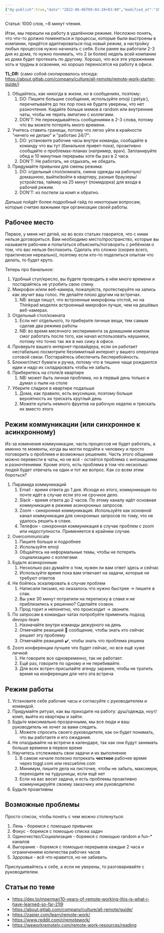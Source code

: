 ```yaml
---
{"dg-publish":true,"date":"2022-06-06T09:04:28+03:00","modified_at":"2023-04-06T20:46:38+04:00","permalink":"/organizacziya-udalyonnoj-raboty/","dgPassFrontmatter":true}
---
```



Статья: 1000 слов, ~8 минут чтения.

Итак, мы перешли на работу в удалённом режиме. Несложно понять, что что-то должно поменяться и процессы, которые были выстроены в компании, придётся адаптироваться под новый режим, а настройку любых процессов нужно начинать с себя. Если ранее вы работали 2-3 дня из дома, то нужно понимать, что 2 (и более) недель всей компании из дома будет протекать по другому. Хорошо, что все эти упражнения хоть и трудны в освоении, но хорошо переносятся на работу в офисе.

**TL;DR:** (само собой скопировалось отсюда: https://about.gitlab.com/company/culture/all-remote/remote-work-starter-guide/)

1. Общайтесь, как никогда в жизни, *но* в сообщениях, поэтому:
   1. DO: Пишите большие сообщения, используйте emoji (:petya:), перечитывайте до тех пор пока не будете уверены, что нет разночтения. Кидайте больше мемов в random или внутренние чаты, чтобы не терять эмпатию с коллегами.
   2. DON'T: Не перекидывайтесь сообщениями в 2-3 слова, потому что вы можете потерять много времени.
2. Учитесь ставить границы, потому что легко уйти в крайности "ничего не делаю" и "работаю 24/7":
   1. DO: установите рабочие часы внутри команды, сообщайте в команду что вы тут (банальное привет-пока), проактивно сообщайте о проблемах-планах (например, врач). Запланируйте обед и 10 минутные перерывы хотя бы раз в 2 часа.
   2. DON'T: Не работать, не отдыхать, не обедать.
3. Придумайте привычки для смены режима:
   1. DO: отдельный стол/комната, смена одежды на рабочую/домашнюю, выйти/войти в квартиру, разные браузеры/устройства, таймер на 25 минут (помидорка) для входа в рабочий режим.
   2. DON'T: из постели за комп и обратно.

Дальше пойдёт более подробный гайд по некоторым вопросам, которые считаю важными при организации своей работы.

## Рабочее место

Первое, у меня нет детей, но во всех статьях говорится, что с ними нельзя договориться. Вам необходимо место/пространство, которые вы называете рабочим и попытаться объяснить/поговорить с ребёнком о том, что вас нельзя беспокоить. Сделать это сложно (скорее всего, практически нереально), поэтому если кто-то поделиться опытом что делать, то будет круто.

Теперь про банальное:

1. Удобный стул/кресло, вы будете проводить в нём много времени и постарайтесь не угробить свою спину.
2. Микрофон и/или веб-камера, пожалуйста, протестируйте на запись как звучит ваш голос. Не делайте плохо другим на встречах.
   1. NB: везде пишут, что встроенные микрофоны отстой, но на Thinkpad моделях встроенный микрофон лучше, чем на дешёвых веб-камерах.
3. Отдельный стол/комната
   1. Если нет отдельного, то приберите личные вещи, тем самым сделав два режима работы
   2. NB: во время месячного эксперимента за домашним компом смог работать после того, как начал использовать наушники, потому что точно так же в них сижу в офисе.
4. Проверьте вашего интернет-провайдера, если он работает нестабильно посмотрите безлимитный интернет у вашего оператора сотовой связи. Постарайтесь обеспечить бесперебойность.
5. Блокнот/лист бумаги и ручка, потому что в тишине чаще рождаются идеи и надо их складировать чтобы не забыть.
6. Приберитесь на столе/в квартире
   1. NB: может быть личная проблема, но в первый день только и думал о пыли на столе
7. Уберите сладкое в квартире подальше
   1. Дома, как правило, есть вкусняшки, поэтому больше вероятность их трескать круглый день
   2. Можете купить немного фруктов на рабочую неделю и трескать их вместо этого

## Режим коммуникации (или синхронное к асинхронному)

Из-за изменения коммуникации, часть процессов не будет работать, а именно те моменты, когда вы могли подойти к человеку и просто поговорить о проблеме и возможных решениях. Часть этого общения можно перевести в чаты, но не всё - остаётся проблема с интонациями и разночтениями. Кроме этого, есть проблема в том что несколько людей будет отвечать на один и тот же вопрос. Как со всем этим бороться?

1. Пирамида коммуникаций
   1. Email - время ответа до 1 дня. Исходя из этого, коммуникация по почте идёт в случае если это не срочное дело.
   2. Slack - время ответа до 2 часов. По этому каналу идёт основная коммуникация в режиме асинхронных запросов.
   3. Zoom - синхронная коммуникация. Используйте как основной канал коммуникации для синхронных запросов по тому, что не удалось решить в слаке.
   4. Телефон - синхронная коммуникация в случае проблем с zoom или недоступности. Применяется в крайнем случае.
2. Overcommunicate
   1. Пишите больше и подробнее
   2. Используйте emoji
   3. Общайтесь на неформальные темы, чтобы не потерять социализацию с коллегами
3. Будьте асинхронным
   1. Несколько раз думайте о том, нужен ли вам ответ здесь и сейчас
   2. Используйте время пока вам отвечает на задачи, которые не требуют ответов
4. Не бойтесь эскалировать в случае проблем
   1. Написали письмо, но оказалось что нужно быстрее -> пишите в слак.
   2. Вы уже 30 минут потратили на переписку в слаке и не приблизились к решению? Сделайте созвон.
   3. Прод горит и непонятно, что происходит -> звоните.
5. По запросам в командых чатах попробуйте применить подход devops-team
   1. Назначайте внутри команды дежурного на день
   2. Отмечайте реакцией :eyes: сообщение, чтобы знать кто сейчас решает эту проблему
   3. Отмечайте реакцией :heavy_check_mark:, чтобы знать что проблема решена
6. Zoom конференции лучшее что будет сейчас, но все ещё хуже личной
   1. Не говорите все одновременно, так не работает.
   2. Ещё раз, говорите по одному и не перебивайте.
   3. Для всех встреч присылайте агенду заранее, чтобы не тратить время на конференции для чего эта встреча

## Режим работы

1. Установите себе рабочие часы и согласуйте с руководителем и командой.
2. Придумайте ритуал, как вы приходите на работу: душ/одежда, ноут/комп, выйти из квартиры и зайти.
3. Будьте максимально прозрачными, мы все люди и ваш руководитель не хочет за вами следить.
   1. Можете спросить своего руководителя, как он будет понимать, что вы работаете и его ожидания.
4. Не опаздывайте на встречи в календаре, так как они будут занимать больше времени в первое время
5. Научитесь отслеживать свои задачи и их выполнение
   1. В самом начале полезно потрекать **честное** рабочее время через toggl.com или rescuetime.com
   2. Минимум, пишите дела на листочке, чтобы не забыть, максимум, переходите на тудушницы, если ещё нет
   3. Если на вас весит задача, и есть проблемы проактивно коммуницируйте своему заказчику или руководителю
6. Будьте проактивны

## Возможные проблемы

Просто список, чтобы понять с чем можно столкнуться:
1. Лень - боремся с помощью привычек
2. Фокус - боремся с помощью списка задач
3. Одиночество/Социализация - боремся с помощью random и fun-* каналов
4. Выгорание - боремся с помощью перерывов каждые 2 часа и ограничением количества рабочих часов
5. Здоровье - всё что нравится, но не забивать.

Прислушивайтесь к себе, а если не уверены, то разговаривайте с руководителем.

## Статьи по теме

* https://dev.to/mpermar/10-years-of-remote-working-this-is-what-i-have-learned-so-far-21l9
* https://about.gitlab.com/company/culture/all-remote/guide/
* https://zapier.com/learn/remote-work/
* https://www.reddit.com/r/remotework/
* https://weworkremotely.com/remote-work-resources/reading
